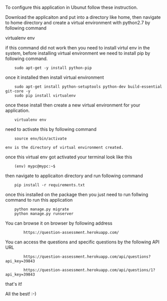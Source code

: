 
To configure this application in Ubunut follow these instruction.

Download the applicaiton and put into a directory like home, then navigate to home directory and create a virtual environment with python2.7 by following command

virtualenv env

if this command did not work then you need to install virtul env in the system, before installing virtual environment we need to install pip by following command.

		sudo apt-get -y install python-pip

once it installed then install virtual environment

		sudo apt-get install python-setuptools python-dev build-essential git-core -y
		sudo pip install virtualenv

once these install then create a new virtual environment for your application.
		
		virtualenv env

need to activate this by following command
		
		source env/bin/activate

	env is the directory of virtual environment created.


once this virtual env got activated your terminal look like this
		
		(env) mypc@mypc:~$

then navigate to applicaiton directory and run following command
		
		pip install -r requirements.txt

once this installed on the package then you just need to run follwing command to run this application

		python manage.py migrate
		python manage.py runserver



You can browse it on browser by following address 
			
			https://question-assessment.herokuapp.com/

You can access the questions and specific questions by the following API URL
			
			https://question-assessment.herokuapp.com/api/questions?api_key=39843

			https://question-assessment.herokuapp.com/api/questions/1?api_key=39843


that's it!

All the best! :-)
